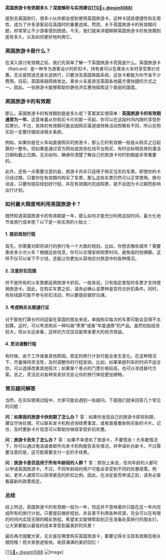 **英国旅游卡有效期多久？深度解析与实用建议[[TG💪+ @esim1088](https://t.me/s/esim1088)]**

提到去英国旅行，很多小伙伴都会想到使用英国旅游卡。这种卡因其便捷性和实用性，成为了许多游客前往英国时的重要选择。然而，关于英国旅游卡的有效期问题，却常常让不少游客感到困惑。今天，我们就来详细聊聊英国旅游卡的有效期到底有多久，以及如何更好地利用它。

### 英国旅游卡是什么？

在深入探讨有效期之前，我们先简单了解一下英国旅游卡究竟是什么。英国旅游卡（Railcard）是一种专为游客设计的折扣卡，持有者可以在乘坐火车时享受票价优惠。无论是短途还是长途旅行，只要涉及英国铁路系统，这张卡都能为你节省不少费用。目前，英国铁路网络发达，乘坐火车是游览英国各地最方便快捷的方式之一。因此，一张旅游卡能够帮助你更经济实惠地探索这个美丽的国度。

### 英国旅游卡的有效期

那么，英国旅游卡的有效期到底是多久呢？答案其实很简单：**英国旅游卡的有效期通常为一年**。这意味着从你购买卡片的那一天起，你可以在这段时间内随时享受折扣票价。不过，具体的有效期可能会因购买渠道或特殊活动而略有不同，所以在购买前一定要仔细阅读相关条款。

例如，如果你是在火车站直接购买的旅游卡，那么它的有效期一般是从购买之日起算的一整年。但如果是通过官方网站或其他在线平台购买，有时会标明具体的激活日期和截止日期。无论如何，确保你清楚了解自己的旅游卡何时到期是非常重要的。

此外，还有一点需要注意的是，旅游卡并非只适用于购买当天的车票。即使你的卡已经过期，只要你在有效期内购买了车票，那么这些车票仍然可以正常使用。换句话说，只要你提前规划好行程，并在有效期内完成购票，就不会因为卡过期而影响出行计划。

### 如何最大限度地利用英国旅游卡？

既然知道英国旅游卡的有效期是一年，那么如何才能充分利用这段时间，最大化地节省旅行成本呢？以下是一些实用的小贴士：

#### 1. 提前规划行程
首先，你需要对即将进行的旅行有一个大致的规划。比如，你想去哪些城市？需要乘坐多少次火车？根据这些信息，你可以合理安排购票时间，避免临时抱佛脚。这样不仅可以省下不少钱，还能让你更加从容地应对旅途中的各种情况。

#### 2. 注意折扣范围
并不是所有的火车票都适用旅游卡折扣。一般来说，只有指定类型的车票才支持使用旅游卡。因此，在购买车票之前，请务必确认该票种是否符合折扣条件。同时，有些线路可能不参与折扣活动，所以要提前做好功课。

#### 3. 考虑购买长期通行证
对于那些打算长时间逗留在英国的朋友来说，单独购买每次的车票可能会显得不太划算。这时，可以考虑购买一种叫做“季票”或者“年度通票”的产品。虽然初始投资较大，但从长远来看，这样的方式往往能带来更大的经济效益。

#### 4. 灵活调整行程
有时候，由于工作或者其他原因，原定的旅行计划可能会发生变化。在这种情况下，尽量保持灵活性，及时调整你的行程安排。比如，如果某趟列车的时间不适合你，可以选择改乘其他班次；如果某个景点的门票价格较高，也可以寻找替代方案。总之，灵活应对各种突发状况会让你的旅行体验更加顺畅。

### 常见疑问解答

当然，在实际使用过程中，大家可能会遇到一些疑问。下面我们就来回答几个常见的问题：

**问：如果我的旅游卡快到期了怎么办？**
答：如果你发现自己的旅游卡即将到期，建议尽快处理。可以联系发卡机构咨询续费事宜，或者直接重新购买新的卡片。记住，及时更新卡片信息可以帮助你继续享受折扣优惠。

**问：旅游卡丢失了怎么办？**
答：如果不幸遗失了旅游卡，不要慌张！大多数情况下，你可以通过电话或者邮件向发卡机构报告丢失情况，并申请补办新卡。不过需要注意的是，这可能需要支付一定的手续费。

**问：旅游卡是否适用于所有年龄段的人群？**
答：原则上来说，任何年龄的人都可以申请英国旅游卡。不过，不同年龄段的用户可能会享受到不同的优惠政策。例如，老年人通常可以获得更高的折扣比例。因此，在决定是否申请之前，请务必查看最新的政策规定。

### 总结

综上所述，英国旅游卡的有效期一般为一年，但这并不意味着你只能在这一年内完成所有的旅行计划。只要提前做好规划，并且善于利用各种资源，完全可以在有限的时间内实现无限的精彩旅程。希望本文能够帮助到正在准备赴英旅行的朋友们，让大家都能以最低的成本享受到最美好的风景！

最后再次提醒大家，无论是在哪里购买英国旅游卡，都要记得关注其有效期及相关细则哦！祝大家旅途愉快，收获满满的美好回忆！

[[TG💪+ @esim1088](https://t.me/s/esim1088) ![Image](https://i.postimg.cc/4NQfJmqS/Snipaste-2025-05-13-00-14-12.png)]
